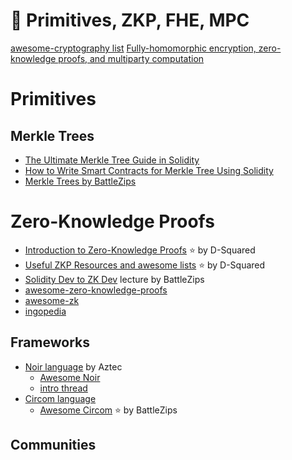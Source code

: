 # 🔗 Primitives, ZKP, FHE, MPC

[awesome-cryptography list](https://github.com/sobolevn/awesome-cryptography) 
[Fully-homomorphic encryption, zero-knowledge proofs, and multiparty computation](https://www.entropy1729.com/fully-homomorphic-encryption-zero-knowledge-proofs-and-multiparty-computation/)

# Primitives
## Merkle Trees
- [The Ultimate Merkle Tree Guide in Solidity](https://soliditydeveloper.com/merkle-tree)
- [How to Write Smart Contracts for Merkle Tree Using Solidity](https://hackernoon.com/how-to-write-smart-contracts-for-merkle-tree-using-solidity)
- [Merkle Trees by BattleZips](https://battlezips.gitbook.io/battlezips/theory/primitives/merkle-trees)

# Zero-Knowledge Proofs

- [Introduction to Zero-Knowledge Proofs](https://www.dylandavis.net/blog/2022/12/21/zero-knowledge-proofs-introduction/) ⭐ by D-Squared
- [Useful ZKP Resources and awesome lists](https://github.com/D-Squared70/Reading-Room/blob/main/Zero-Knowledge/ZKP-Resources.md) ⭐ by D-Squared 
- [Solidity Dev to ZK Dev](https://www.youtube.com/watch?v=wyBNZzLEgkA) lecture by BattleZips
- [awesome-zero-knowledge-proofs](https://github.com/matter-labs/awesome-zero-knowledge-proofs)
- [awesome-zk](https://github.com/ventali/awesome-zk)
- [ingopedia](https://github.com/ingonyama-zk/ingopedia)

## Frameworks
- [Noir language](https://docs.aztec.network/developers/noir) by Aztec
	- [Awesome Noir](https://github.com/noir-lang/awesome-noir)	
	- [intro thread](https://twitter.com/aztecnetwork/status/1578082456212643840)
- [Circom language](https://github.com/iden3/circom)
	- [Awesome Circom](https://battlezips.gitbook.io/battlezips) ⭐ by BattleZips

## Communities